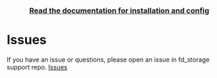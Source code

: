 <div align='center'><h3><a href='https://felisdevelopment.github.io/docs/storage/'>Read the documentation for installation and config</a></h3></div>


# Issues

If you have an issue or questions, please open an issue in fd_storage support repo. [Issues](https://github.com/FelisDevelopment/fd_storage_support/issues)
